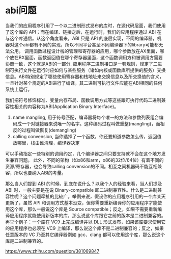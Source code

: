 # abi问题


当我们的应用程序引用了一个以二进制形式发布的库时，在源代码层面，我们使用了这个库的 API；而在编译、链接之后，在运行时，我们的应用程序通过 ABI 在与这个库通信。从这个角度看来，ABI 只是 API 的底层实现，不同的编译器，机器对这个abi都有不同的实现，所以不同平台甚至不同编译器下的library可能都无法公用。
调用函数过程设计栈的管理和寄存器的应用，哪个参数放在AX里面，哪个放在BX里面，函数返回值在哪个寄存器里面，这个函数调用方和被调用方需要协商一致，这个就是ABI的一部分.
应用程序二进制接口是一套规则，规定了二进制可执行文件在运行时应如何与某些服务（诸如内核或函数库所提供的服务）交换信息。ABI特别规定了哪些使用寄存器和栈地址来交换信息以及所交换值的含义，一旦针对某个规定的ABI进行了编译，其二进制可执行文件应能在ABI相同的任何系统上运行。




我们把符号修饰标准、变量内存布局、函数调用方式等这些跟可执行代码二进制兼容性相关的内容称为ABI(Application Binary Interface)。

1. name mangling, 用于符号匹配，编译器将每个唯一的方法和参数列表组合编码成一个对链接器来说唯一的名字。这种编码过程叫做重整(mangling)，而相反的过程叫做恢复(demangling) 
2. calling convension, 当你选择了一个函数，你还要知道参数怎么传，返回值放哪里，栈由谁清理，编译器决定


可以手动指定一些特别的调用约定，几个编译器之间只要支持就不会在这个地方发生兼容问题。
此外，不同的架构（如x86和arm，x86的32位/64位）有着不同的资源/寄存器，也会导致calling convension的不同。相互之间机器码不能互相兼容，所以也要纳入ABI的考量。


那么当人们提到 ABI 的时候，到底在说什么？以我个人的经验来看，当人们提及 ABI 时，一般主要是在说 Binary-compatible 即二进制兼容性。什么是二进制兼容性呢？这个问题牵扯的比较广。举例来说，假设你的应用程序引用的一个库某天更新了，虽然 API 和调用方式基本没变，但你需要重新编译你的应用程序才能使用这个库，那么一般说这个库是 Source compatible；反之，如果不需要重新编译应用程序就能使用新版本的库，那么说这个库跟它之前的版本是二进制兼容的。再举个例子：一个库在 VC9 上完成编译并以 DLL 形式发布，如果该库要求使用它的应用程序也必须在 VC9 上编译，那么说这个库不是二进制兼容的；反之，如果任意版本的 VC 乃至其它编译器例如 gcc、clang 都可以使用这个库，那么说这个库是二进制兼容的。



https://www.zhihu.com/question/381069847

